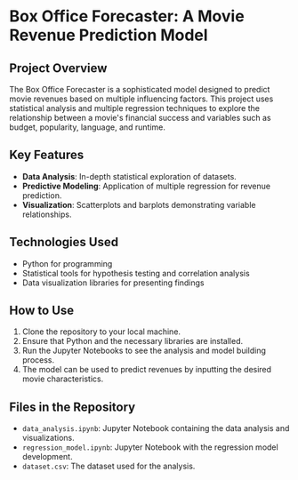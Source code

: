 # Box Office Forecaster: A Movie Revenue Prediction Model

## Project Overview
The Box Office Forecaster is a sophisticated model designed to predict movie revenues based on multiple influencing factors. This project uses statistical analysis and multiple regression techniques to explore the relationship between a movie's financial success and variables such as budget, popularity, language, and runtime.

## Key Features
- **Data Analysis**: In-depth statistical exploration of datasets.
- **Predictive Modeling**: Application of multiple regression for revenue prediction.
- **Visualization**: Scatterplots and barplots demonstrating variable relationships.

## Technologies Used
- Python for programming
- Statistical tools for hypothesis testing and correlation analysis
- Data visualization libraries for presenting findings

## How to Use
1. Clone the repository to your local machine.
2. Ensure that Python and the necessary libraries are installed.
3. Run the Jupyter Notebooks to see the analysis and model building process.
4. The model can be used to predict revenues by inputting the desired movie characteristics.

## Files in the Repository
- `data_analysis.ipynb`: Jupyter Notebook containing the data analysis and visualizations.
- `regression_model.ipynb`: Jupyter Notebook with the regression model development.
- `dataset.csv`: The dataset used for the analysis.


